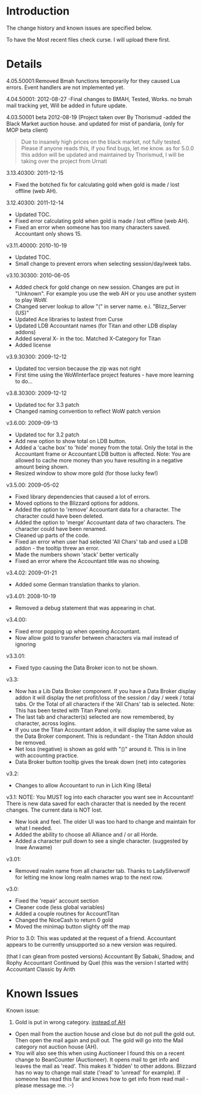 # Introduction #

The change history and known issues are specified below.

To have the Most recent files check curse. I will upload there first.


# Details #
4.05.50001:Removed Bmah functions temporarily for they caused Lua errors. Event handlers are not implemented yet.

4.04.50001: 2012-08-27
-Final changes to BMAH, Tested, Works.
no bmah mail tracking yet, Will be added in future update.

4.03.50001 beta 2012-08-19 (Project taken over By Thorismud
-added the Black Market auction house. and updated for mist of pandaria, (only for MOP beta client)
> Due to insanely high prices on the black market, not fully tested. Please if anyone reads this, if you find bugs,
> let me know.
> as for 5.0.0 this addon will be updated and maintained by Thorismud, I will be taking over the project from Urnati

3.13.40300: 2011-12-15
- Fixed the botched fix for calculating gold when gold is made / lost offline (web AH).

3.12.40300: 2011-12-14
- Updated TOC.
- Fixed error calculating gold when gold is made / lost offline (web AH).
- Fixed an error when someone has too many characters saved. Accountant only shows 15.

v3.11.40000: 2010-10-19
- Updated TOC.
- Small change to prevent errors when selecting session/day/week tabs.

v3.10.30300: 2010-06-05
- Added check for gold change on new session. Changes are put in "Unknown".
For example you use the web AH or you use another system to play WoW.
- Changed server lookup to allow "(" in server name. e.i. "Blizz\_Server (US)"
- Updated Ace libraries to lastest from Curse
- Updated LDB Accountant names (for Titan and other LDB display addons)
- Added several X- in the toc. Matched X-Category for Titan
- Added license

v3.9.30300: 2009-12-12
- Updated toc version because the zip was not right
- First time using the WoWInterface project features - have more learning to do...

v3.8.30300: 2009-12-12
- Updated toc for 3.3 patch
- Changed naming convention to reflect WoW patch version

v3.6.00: 2009-09-13
- Updated toc for 3.2 patch
- Add new option to show total on LDB button.
- Added a 'cache box' to 'hide' money from the total. Only the total in
the Accountant frame or Accountant LDB button is affected.
Note: You are allowed to cache more money than you have resulting in a
negative amount being shown.
- Resized window to show more gold (for those lucky few!)

v3.5.00: 2009-05-02
- Fixed library dependencies that caused a lot of errors.
- Moved options to the Blizzard options for addons.
- Added the option to 'remove' Accountant data for a character. The character could have been deleted.
- Added the option to 'merge' Accountant data of two characters. The character could have been renamed.
- Cleaned up parts of the code.
- Fixed an error when user had selected 'All Chars' tab and used a LDB addon - the tooltip threw an error.
- Made the numbers shown 'stack' better vertically
- Fixed an error where the Accountant title was no showing.

v3.4.02: 2009-01-21
- Added some German translation thanks to ylarion.

v3.4.01: 2008-10-19
- Removed a debug statement that was appearing in chat.

v3.4.00:
- Fixed error popping up when opening Accountant.
- Now allow gold to transfer between characters via mail instead of ignoring

v3.3.01:
- Fixed typo causing the Data Broker icon to not be shown.

v3.3:
- Now has a Lib Data Broker component. If you have a Data Broker display addon
it will display the net profit/loss of the session / day / week / total tabs.
Or the Total of all characters if the 'All Chars' tab is selected.
Note: This has been tested with Titan Panel only.
- The last tab and character(s) selected are now remembered, by character, across logins.
- If you use the Titan Accountant addon, it will display the same value as
the Data Broker component. This is redundant - the Titan Addon should be removed.
- Net loss (negative) is shown as gold with "()" around it. This is in line with
accounting practice.
- Data Broker button tooltip gives the break down (net) into categories

v3.2:
- Changes to allow Accountant to run in Lich King (Beta)

v3.1:
NOTE: You MUST log into each character you want see in Accountant!
There is new data saved for each character that is needed by the recent changes.
The current data is NOT lost.
- New look and feel. The older UI was too hard to change and maintain for what I needed.
- Added the ability to choose all Alliance and / or all Horde.
- Added a character pull down to see a single character. (suggested by Inwe Anwame)

v3.01:
- Removed realm name from all character tab.
Thanks to LadySilverwolf for letting me know long realm names
wrap to the next row.

v3.0:
- Fixed the 'repair' account section
- Cleaner code (less global variables)
- Added a couple routines for AccountTitan
- Changed the NiceCash to return 0 gold
- Moved the minimap button slighty off the map


Prior to 3.0:
This was updated at the request of a friend. Accountant appears to be currently unsupported so a new version was required.


(that I can glean from posted versions)
Accountant By Sabaki, Shadow, and Rophy
Accountant Continued by Quel (this was the version I started with)
Accountant Classic by Arith

# Known Issues #
Known issue:
1) Gold is put in wrong category. [instead of AH](Mail.md)
- Open mail from the auction house and close but do not pull the gold out. Then open the mail again and pull out. The gold will go into the Mail category not auction house (AH).
- You will also see this when using Auctioneer
I found this on a recent change to BeanCounter (Auctioneer). It opens mail to get info and leaves the mail as 'read'. This makes it 'hidden' to other addons. Blizzard has no way to change mail state ('read' to 'unread' for example).
If someone has read this far and knows how to get info from read mail - please message me. :-)